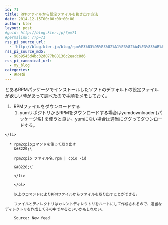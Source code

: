 ```yaml
---
id: 71
title: RPMファイルから設定ファイルを抜き出す方法
date: 2014-12-15T00:00:00+00:00
author: kter
layout: post
#guid: http://blog.kter.jp/?p=71
#permalink: /?p=71
rss_pi_source_url:
  - 'http://blog.kter.jp/blog/rpm%E3%83%95%E3%82%A1%E3%82%A4%E3%83%AB%E3%81%8B%E3%82%89%E8%A8%AD%E5%AE%9A%E3%83%95%E3%82%A1%E3%82%A4%E3%83%AB%E3%82%92%E6%8A%9C%E3%81%8D%E5%87%BA%E3%81%99%E6%96%B9%E6%B3%95/'
rss_pi_source_md5:
  - 98b9545d4bc32d077b88136c2eadc8d6
rss_pi_canonical_url:
  - my_blog
categories:
  - 未分類
---
```

とあるRPMパッケージでインストールしたソフトのデフォルトの設定ファイルが欲しい時があって調べたので手順をメモしておく。

  1. &nbsp;RPMファイルをダウンロードする 
      1. yumリポジトリからRPMをダウンロードする場合は<span class="lang:default decode:true  crayon-inline ">yumdownloader [パッケージ名]</span>&nbsp;を使うと良い。yumにない場合は適当にググってダウンロードする。
    </ol> 
    
    </li> 
    
      * rpm2cpioコマンドを使って取り出す 
        &#8220;\`
    
        rpm2cpio ファイル名.rpm | cpio -id
    
        &#8220;\` 
        
        </li> 
        
        </ol> 
        
        以上のコマンドによりRPMファイルからファイルを取り出すことができる。
        
        ファイルとディレクトリはカレントディレクトリをルートにして作成されるので、適当なディレクトリを作成してその中でやるといいかもしれない。
        
        Source: New feed